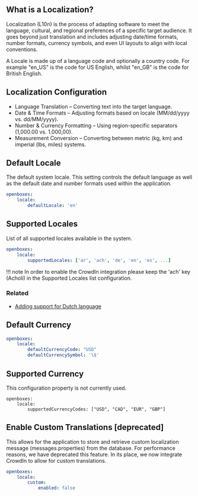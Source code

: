 ## What is a Localization?

Localization (L10n) is the process of adapting software to meet the language, 
cultural, and regional preferences of a specific target audience. It goes beyond just translation 
and includes adjusting date/time formats, number formats, currency symbols, and even UI layouts to 
align with local conventions.

A Locale is made up of a language code and optionally a country code. For example "en_US" is the 
code for US English, whilst "en_GB" is the code for British English.

## Localization Configuration

* Language Translation – Converting text into the target language.
* Date & Time Formats – Adjusting formats based on locale (MM/dd/yyyy vs. dd/MM/yyyy).
* Number & Currency Formatting – Using region-specific separators (1,000.00 vs. 1.000,00).
* Measurement Conversion – Converting between metric (kg, km) and imperial (lbs, miles) systems.

## Default Locale 

The default system locale. This setting controls the default language as well as the default 
date and number formats used within the application.  

```yaml
openboxes:
    locale:
        defaultLocale: 'en'
```


## Supported Locales

List of all supported locales available in the system. 

```yaml
openboxes:
    locale:
        supportedLocales: ['ar', 'ach', 'de', 'en', 'es', ...]

```

!!! note
    In order to enable the CrowdIn integration please keep the 'ach' key (Acholi) in the 
    Supported Locales list configuration.

### Related
* [Adding support for Dutch language](https://community.openboxes.com/t/language-dutch-crowdin/777)



## Default Currency 

    
```yaml
openboxes:
    locale:
        defaultCurrencyCode: "USD"
        defaultCurrencySymbol: '\$'
```

## Supported Currency 
This configuration property is not currently used. 

```shell
openboxes:
    locale:
        supportedCurrencyCodes: ["USD", "CAD", "EUR", "GBP"]

```

## Enable Custom Translations [deprecated]
This allows for the application to store and retrieve custom localization message (messages.properties)
from the database. For performance reasons, we have deprecated this feature. In its place, we 
now integrate CrowdIn to allow for custom translations.

```yaml
openboxes: 
    locale:
        custom:
            enabled: false
```

